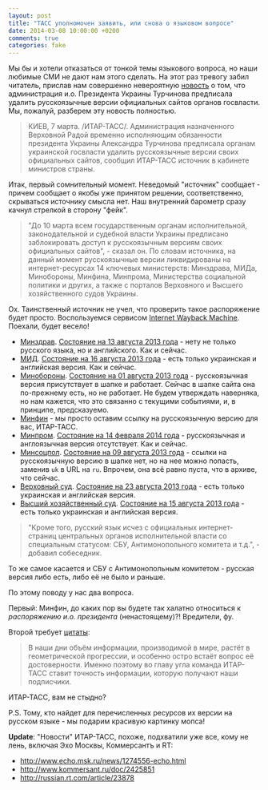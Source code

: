 ```yaml
---
layout: post
title: "ТАСС уполномочен заявить, или снова о языковом вопросе"
date: 2014-03-08 10:00:00 +0200
comments: true
categories: fake
---
```


Мы бы и хотели отказаться от тонкой темы языкового вопроса, но наши любимые СМИ не дают нам этого сделать. На этот раз тревогу забил читатель, прислав нам совершенно невероятную [новость](http://itar-tass.com/mezhdunarodnaya-panorama/1029332) о том, что администрация и.о. Президента Украины Турчинова предписала удалить русскоязычные версии официальных сайтов органов госвласти. Мы, пожалуй, разберем эту новость полностью.

> КИЕВ, 7 марта. /ИТАР-ТАСС/. Администрация назначенного Верховной Радой временно исполняющим обязанности президента Украины Александра Турчинова предписала органам украинской госвласти удалить русскоязычные версии своих официальных сайтов, сообщил ИТАР-ТАСС источник в кабинете министров страны.

Итак, первый сомнительный момент. Неведомый "источник" сообщает - причем сообщает о якобы уже принятом решении, соответственно, скрываться источнику смысла нет. Наш внутренний барометр сразу качнул стрелкой в сторону "фейк".

> "До 10 марта всем государственным органам исполнительной, законодательной и судебной власти Украины предписано заблокировать доступ к русскоязычным версиям своих официальных сайтов", - сказал он.
> По словам источника, на данный момент русскоязычные версии ликвидированы на интернет-ресурсах 14 ключевых министерств: Минздрава, МИДа, Минобороны, Минфина, Минпрома, Министерства социальной политики и других, а также с порталов Верховного и Высшего хозяйственного судов Украины.

Ох. Таинственный источник не учел, что проверить такое распоряжение будет просто. Воспользуемся сервисом [Internet Wayback Machine](http://archive.org/web/). Поехали, будет весело!

- [Минздрав](http://www.moz.gov.ua/ua/portal/). [Состояние на 13 августа 2013 года](http://web.archive.org/web/20130813113040/http://www.moz.gov.ua/ua/portal/) - нету не только русского языка, но и английского. Как и сейчас.
- [МИД](http://mfa.gov.ua/ua). [Состояние на 16 августа 2013 года](http://web.archive.org/web/20130816001321/http://mfa.gov.ua/ua) - есть только украинская и английская версия. Как и сейчас.
- [Минобороны](http://www.mil.gov.ua/). [Состояние на 01 августа 2013 года](http://web.archive.org/web/20130801033533/http://www.mil.gov.ua/) - русскоязычная версия присутствует в шапке и работает. Сейчас в шапке сайта она по-прежнему есть, но не работает. Не будем утверждать наверняка, но нам кажется, что это связанно с текущими событиями, и, в принципе, предсказуемо.
- [Минфин](http://www.minfin.gov.ua/control/ru/index) - мы просто оставим ссылку на русскоязычную версию для вас, ИТАР-ТАСС.
- [Минпром](http://industry.gov.ua). [Состояние на 14 февраля 2014 года](http://web.archive.org/web/20140214045904/http://industry.gov.ua/) - русскоязычная и англоязычная версия отсутствует. Как и сейчас.
- [Минсоцпол](http://www.mlsp.gov.ua). [Состояние на 09 августа 2013 года](http://web.archive.org/web/20130809060550/http://www.mlsp.gov.ua/labour/control/uk/index) - ссылки на русскоязычную версию в шапке нет, но на нее можно попасть, заменив `uk` в URL на `ru`. Впрочем, она всё равно пуста, что в архиве, что сейчас.
- [Верховный суд](http://www.scourt.gov.ua/). [Состояние на 23 августа 2013 года](http://web.archive.org/web/20130823191633/http://www.scourt.gov.ua/) - есть только украинская и английская версия.
- [Высший хозяйственный суд](http://vgsu.arbitr.gov.ua/). [Состояние на 15 августа 2013 года](http://web.archive.org/web/20130815204613/http://vgsu.arbitr.gov.ua/) - есть только украинская и английская версия.

> "Кроме того, русский язык исчез с официальных интернет- страниц центральных органов исполнительной власти со специальным статусом: СБУ, Антимонопольного комитета и т.д.", - добавил собеседник.

То же самое касается и СБУ с Антимонопольным комитетом - русская версия либо есть, либо её не было и раньше.

По этому поводу у нас два вопроса. 

Первый: Минфин, до каких пор вы будете так халатно относиться к _распоряжению и.о. президента_ (ненастоящему)?! Вредители, фу.

Второй требует [цитаты](http://itar-tass.com/pages/tass-today):

> В наши дни объём информации, производимой в мире, растёт в геометрической прогрессии, и особенно остро встаёт вопрос её достоверности. Именно поэтому во главу угла команда ИТАР-ТАСС ставит точность информации, которую получают наши подписчики.

ИТАР-ТАСС, вам не стыдно?

P.S. Тому, кто найдет для перечисленных ресурсов их версии на русском языке - мы подарим красивую картинку мопса!

**Update**: "Новости" ИТАР-ТАСС, похоже, подхватили уже все, кому не лень, включая Эхо Москвы, Коммерсантъ и RT:

- http://www.echo.msk.ru/news/1274556-echo.html
- http://www.kommersant.ru/doc/2425851
- http://russian.rt.com/article/23878

